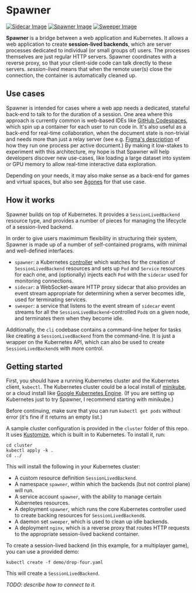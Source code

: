 # Spawner

[![Sidecar Image](https://github.com/drifting-in-space/spawner/actions/workflows/docker-publish-sidecar.yml/badge.svg)](https://github.com/drifting-in-space/spawner/actions/workflows/docker-publish-sidecar.yml)
[![Spawner Image](https://github.com/drifting-in-space/spawner/actions/workflows/docker-publish-spawner.yml/badge.svg)](https://github.com/drifting-in-space/spawner/actions/workflows/docker-publish-spawner.yml)
[![Sweeper Image](https://github.com/drifting-in-space/spawner/actions/workflows/docker-publish-sweeper.yml/badge.svg)](https://github.com/drifting-in-space/spawner/actions/workflows/docker-publish-sweeper.yml)

**Spawner** is a bridge between a web application and Kubernetes. It allows a web application to
create **session-lived backends**, which are server processes dedicated to individual (or small
groups of) users. The processes themselves are just regular HTTP servers. Spawner coordinates with
a reverse proxy, so that your client-side code can talk directly to these servers. *session-lived*
means that when the remote user(s) close the connection, the container is automatically cleaned up.

## Use cases

Spawner is intended for cases where a web app needs a dedicated, stateful back-end to talk to for the
duration of a session. One area where this approach is currently common is web-based IDEs like
[GitHub Codespaces](https://github.com/features/codespaces), which spin up a container for each user
to run code in. It's also useful as a back-end for real-time collaboration, when the document state
is non-trivial and needs more than just a relay server (see e.g.
[Figma's description](https://www.figma.com/blog/rust-in-production-at-figma/) of how they run one
process per active document.) By making it low-stakes to experiment with this architecture, my hope is
that Spawner will help developers discover new use-cases, like loading a large dataset into system or
GPU memory to allow real-time interactive data exploration.

Depending on your needs, it may also make sense as a back-end for games and virtual spaces, but also
see [Agones](https://agones.dev/site/) for that use case.

## How it works

Spawner builds on top of Kubernetes. It provides a `SessionLivedBackend` resource type, and provides
a number of pieces for managing the lifecycle of a session-lived backend.

In order to give users maximimum flexibility in structuring their system, Spawner is made up of a
number of self-contained programs, with minimal and well-defined interfaces.

- `spawner`: a Kubernetes [controller](https://kubernetes.io/docs/concepts/architecture/controller/)
  which watches for the creation of `SessionLivedBackend` resources and sets up `Pod` and `Service`
  resources for each one, and (optionally) injects each `Pod` with the `sidecar` used for monitoring
  connections.
- `sidecar`: a WebSocket-aware HTTP proxy sidecar that also provides an event stream appropriate for
  determining when a server becomes idle, used for terminating services.
- `sweeper`: a service that listens to the event stream of `sidecar` event streams for all the
  `SessionLivedBackend`-controlled `Pod`s on a given node, and terminates them when they become idle.

Additionally, the `cli` codebase contains a command-line helper for tasks like creating a
`SessionLivedBackend` from the command-line. It is just a wrapper on the Kubernetes API, which can
also be used to create `SessionLivedBackend`s with more control.

## Getting started

First, you should have a running Kubernetes cluster and the Kubernetes client, `kubectl`.
The Kubernetes cluster could be a local install of [minikube](https://minikube.sigs.k8s.io/docs/start/),
or a cloud install like [Google Kubernetes Engine](https://cloud.google.com/kubernetes-engine).
(If you are setting up Kubernetes just to try Spawner, I recommend starting with minikube.)

Before continuing, make sure that you can run `kubectl get pods` without error (it's fine if it
returns an empty list.)

A sample cluster configuration is provided in the `cluster` folder of this repo. It uses
[Kustomize](https://kustomize.io/), which is built in to Kubernetes. To install it, run:

    cd cluster
    kubectl apply -k .
    cd ../

This will install the following in your Kubernetes cluster:

- A custom resource definition `SessionLivedBackend`.
- A namespace `spawner`, within which the backends (but not control plane) will run.
- A service account `spawner`, with the ability to manage certain Kubernetes resources.
- A deployment `spawner`, which runs the core Kubernetes controller used to create
  backing resources for `SessionLivedBackend`s.
- A daemon set `sweeper`, which is used to clean up idle backends.
- A deployment `nginx`, which is a reverse proxy that routes HTTP requests to the
  appropriate session-lived backend container.

To create a session-lived backend (in this example, for a multiplayer game), you can
use a provided demo:

    kubectl create -f demo/drop-four.yaml

This will create a `SessionLivedBackend`.

*TODO: describe how to connect to it.*
